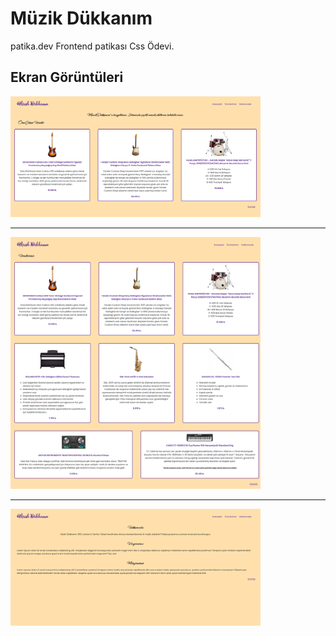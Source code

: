 # Müzik Dükkanım
patika.dev Frontend patikası Css Ödevi.

## Ekran Görüntüleri
<img src="./img/index.html.png" width="400px">
<hr>
<img src="./img/products.html.png" width="400px">
<hr>
<img src="./img/about-us.html.png" width="400px">